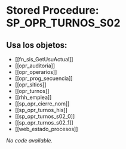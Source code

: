 # Stored Procedure: SP_OPR_TURNOS_S02

## Usa los objetos:
- [[fn_sis_GetUsuActual]]
- [[opr_auditoria]]
- [[opr_operarios]]
- [[opr_prog_secuencia]]
- [[opr_sitios]]
- [[opr_turnos]]
- [[rhh_emplea]]
- [[sp_opr_cierre_nom]]
- [[sp_opr_turnos_his]]
- [[sp_opr_turnos_s02_0]]
- [[sp_opr_turnos_s02_1]]
- [[web_estado_procesos]]

*No code available.*
